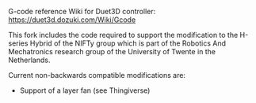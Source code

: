 G-code reference Wiki for Duet3D controller: https://duet3d.dozuki.com/Wiki/Gcode

This fork includes the code required to support the modification to the H-series Hybrid of the NIFTy group which is part of the Robotics And Mechatronics research group of the University of Twente in the Netherlands.

Current non-backwards compatible modifications are:
- Support of a layer fan (see Thingiverse)
